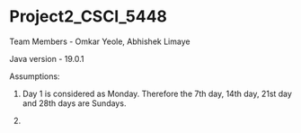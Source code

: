 # Project2_CSCI_5448

Team Members - Omkar Yeole, Abhishek Limaye

Java version - 19.0.1

Assumptions:

1) Day 1 is considered as Monday. Therefore the 7th day, 14th day, 21st day and 28th days are Sundays.

2) 
